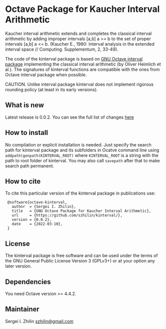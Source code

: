 Octave Package for Kaucher Interval Arithmetic
===============================================

 Kaucher interval arithmetic extends and completes the classical interval arithmetic 
 by adding improper intervals [a,b] a >= b to the set of proper intervals [a,b] a <= b. 
 (Kaucher E., 1980: Interval analysis in the extended interval space // Computing. 
 Supplementum, 2, 33-49).

 The code of the kinterval package is based on [GNU Octave interval package](https://octave.sourceforge.io/interval/) implementing 
 the classical interval arithmetic (by Oliver Heimlich et al.). The signatures of kinterval 
 functions are compatible with the ones from Octave interval package when possible.

 CAUTION. Unlike interval package kinterval does not implement rigorous
 rounding policy (at least in its early versions).

What is new
-----------
Latest release is 0.0.2. You can see the full list of changes [here](NEWS)

How to install
--------------
No compilation or explicit installation is needed. Just specify the search path for kinterval package and its subfolders in Ocatve command line using `addpath(genpath(KINTERVAL_ROOT)` where `KINTERVAL_ROOT` is a string with the path to root folder of kinterval. You may also call `savepath` after that to make search path permanent.

How to cite
-----------
To cite this particular version of the kinterval package in publications use:

     @software{octave-kinterval,
       author  = {Sergei I. Zhilin},
       title   = {GNU Octave Package for Kaucher Interval Arithmetic},
       url     = {https://github.com/szhilin/kinterval/},
       version = {0.0.2},
       date    = {2022-03-10},
     }

License
-------
The kinterval package is free software and can be used under the terms of
the GNU General Public License Version 3 (GPLv3+) or at your option any later
version. 

Dependencies
------------
You need Octave version >= 4.4.2.

Maintainer
----------
Sergei I. Zhilin <szhilin@gmail.com>
